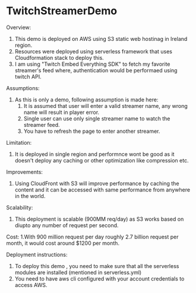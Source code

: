# TwitchStreamerDemo

Overview:

1. This demo is deployed on AWS using S3 static web hostinag in Ireland region.
2. Resources were deployed using serverless framework that uses Cloudformation stack to deploy this.
3. I am using "Twitch Embed Everything SDK" to fetch my favorite streamer's feed
   where, authentication would be performaed using twitch API.

Assumptions:
1. As this is only a demo, following assumption is made here:
   1. It is assumed that user will enter a valid streamer name, any wrong name
      will result in player error.
   2. Single user can use only single streamer name to watch the streamer feed.
   3. You have to refresh the page to enter another streamer.

Limitation:
   1. It is deployed in single region and performnce wont be good as it doesn't
      deploy any caching or other optimization like compression etc.

Improvements:
1. Using CloudFront with S3 will improve performance by caching the content and
   it can be accessed with same performance from anywhere in the world.

Scalability:
1. This deployment is scalable (900MM req/day) as S3 works based on diupto any number of request per second.

Cost:
1.With 900 million request per day roughly 2.7 billion request per month, it
would  cost around  $1200 per month.

Deployment instructions:
1. To deploy this demo , you need to make sure that all the serverless modules are installed (mentioned in serverless.yml)
2. You need to have aws cli configured with your  account credentials to access AWS.
